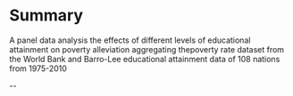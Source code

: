 # Summary

A panel data analysis the effects of different levels of educational attainment on poverty alleviation aggregating thepoverty rate dataset from the World Bank and Barro-Lee educational attainment data of 108 nations from 1975-2010

--


